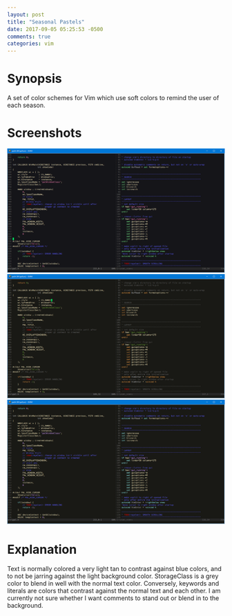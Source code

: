 ```yaml
---
layout: post
title: "Seasonal Pastels"
date: 2017-09-05 05:25:53 -0500
comments: true
categories: vim
---
```

# Synopsis
A set of color schemes for Vim which use soft colors to remind the user of each season. 
# Screenshots
![alt text](https://raw.githubusercontent.com/rayalankenyon/seasonal-pastels/master/screenshots/spring-pastels.png "Spring")
![alt text](https://raw.githubusercontent.com/rayalankenyon/seasonal-pastels/master/screenshots/fall-pastels.png "Fall")
![alt text](https://raw.githubusercontent.com/rayalankenyon/seasonal-pastels/master/screenshots/winter-pastels.png "Winter")
# Explanation
Text is normally colored a very light tan to contrast against blue colors, and to not be jarring against the light background color. StorageClass is a grey color to blend in well with the normal text color. Conversely, keywords and literals are colors that contrast against the normal text and each other. I am currently not sure whether I want comments to stand out or blend in to the background.
